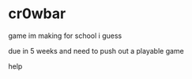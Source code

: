 # cr0wbar
game im making for school i guess

due in 5 weeks and need to push out a playable game

help
